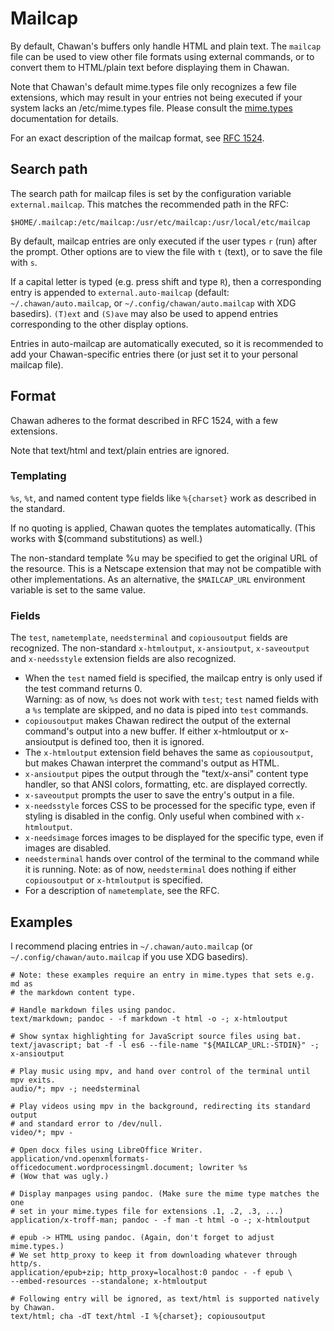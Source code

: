 <!-- MANON
% CHA-MAILCAP 5
MANOFF -->

# Mailcap

By default, Chawan's buffers only handle HTML and plain text. The
`mailcap` file can be used to view other file formats using external
commands, or to convert them to HTML/plain text before displaying them
in Chawan.

Note that Chawan's default mime.types file only recognizes a few file
extensions, which may result in your entries not being executed if your
system lacks an /etc/mime.types file.  Please consult
the <!-- MANOFF -->[mime.types](mime.types.md)<!-- MANON --> <!-- MANON **cha-mime.types**(5) MANOFF -->
documentation for details.

For an exact description of the mailcap format, see
[RFC 1524](https://www.rfc-editor.org/rfc/rfc1524).

## Search path

The search path for mailcap files is set by the configuration variable
`external.mailcap`. This matches the recommended path in the RFC:

```
$HOME/.mailcap:/etc/mailcap:/usr/etc/mailcap:/usr/local/etc/mailcap
```

By default, mailcap entries are only executed if the user types `r`
(run) after the prompt. Other options are to view the file with `t`
(text), or to save the file with `s`.

If a capital letter is typed (e.g. press shift and type `R`), then a
corresponding entry is appended to `external.auto-mailcap` (default:
`~/.chawan/auto.mailcap`, or `~/.config/chawan/auto.mailcap` with XDG
basedirs). `(T)ext` and `(S)ave` may also be used to append entries
corresponding to the other display options.

Entries in auto-mailcap are automatically executed, so it is recommended
to add your Chawan-specific entries there (or just set it to your
personal mailcap file).

## Format

Chawan adheres to the format described in RFC 1524, with a few
extensions.

Note that text/html and text/plain entries are ignored.

### Templating

`%s`, `%t`, and named content type fields like `%{charset}` work as
described in the standard.

If no quoting is applied, Chawan quotes the templates automatically.
(This works with $(command substitutions) as well.)

The non-standard template %u may be specified to get the original URL of
the resource. This is a Netscape extension that may not be compatible
with other implementations. As an alternative, the `$MAILCAP_URL`
environment variable is set to the same value.

### Fields

The `test`, `nametemplate`, `needsterminal` and `copiousoutput` fields
are recognized. The non-standard `x-htmloutput`, `x-ansioutput`,
`x-saveoutput` and `x-needsstyle` extension fields are also recognized.

* When the `test` named field is specified, the mailcap entry is only used
  if the test command returns 0.  
  Warning: as of now, `%s` does not work with `test`; `test` named
  fields with a `%s` template are skipped, and no data is piped into
  `test` commands.
* `copiousoutput` makes Chawan redirect the output of the external
  command's output into a new buffer. If either x-htmloutput or
  x-ansioutput is defined too, then it is ignored.
* The `x-htmloutput` extension field behaves the same as
  `copiousoutput`, but makes Chawan interpret the command's output as
  HTML.
* `x-ansioutput` pipes the output through the "text/x-ansi" content
  type handler, so that ANSI colors, formatting, etc. are displayed
  correctly.
* `x-saveoutput` prompts the user to save the entry's output in a file.
* `x-needsstyle` forces CSS to be processed for the specific type, even
  if styling is disabled in the config. Only useful when combined with
  `x-htmloutput`.
* `x-needsimage` forces images to be displayed for the specific type,
  even if images are disabled.
* `needsterminal` hands over control of the terminal to the command
  while it is running. Note: as of now, `needsterminal` does nothing if
  either `copiousoutput` or `x-htmloutput` is specified.
* For a description of `nametemplate`, see the RFC.

## Examples

I recommend placing entries in `~/.chawan/auto.mailcap` (or
`~/.config/chawan/auto.mailcap` if you use XDG basedirs).

```
# Note: these examples require an entry in mime.types that sets e.g. md as
# the markdown content type.

# Handle markdown files using pandoc.
text/markdown; pandoc - -f markdown -t html -o -; x-htmloutput

# Show syntax highlighting for JavaScript source files using bat.
text/javascript; bat -f -l es6 --file-name "${MAILCAP_URL:-STDIN}" -; x-ansioutput

# Play music using mpv, and hand over control of the terminal until mpv exits.
audio/*; mpv -; needsterminal

# Play videos using mpv in the background, redirecting its standard output
# and standard error to /dev/null.
video/*; mpv -

# Open docx files using LibreOffice Writer.
application/vnd.openxmlformats-officedocument.wordprocessingml.document; lowriter %s
# (Wow that was ugly.)

# Display manpages using pandoc. (Make sure the mime type matches the one
# set in your mime.types file for extensions .1, .2, .3, ...)
application/x-troff-man; pandoc - -f man -t html -o -; x-htmloutput

# epub -> HTML using pandoc. (Again, don't forget to adjust mime.types.)
# We set http_proxy to keep it from downloading whatever through http/s.
application/epub+zip; http_proxy=localhost:0 pandoc - -f epub \
--embed-resources --standalone; x-htmloutput

# Following entry will be ignored, as text/html is supported natively by Chawan.
text/html; cha -dT text/html -I %{charset}; copiousoutput
```
<!-- MANON
## See also

**cha**(1)
MANOFF -->

